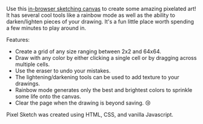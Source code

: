 Use this [in-browser sketching canvas](https://ali-hasan97.github.io/pixel-sketch/) to create some amazing pixelated art! It has several cool tools like a rainbow mode as well as the ability to darken/lighten pieces of your drawing. It's a fun little place worth spending a few minutes to play around in.

Features:
- Create a grid of any size ranging between 2x2 and 64x64.
- Draw with any color by either clicking a single cell or by dragging across multiple cells.
- Use the eraser to undo your mistakes.
- The lightening/darkening tools can be used to add texture to your drawings.
- Rainbow mode generates only the best and brightest colors to sprinkle some life onto the canvas.
- Clear the page when the drawing is beyond saving. :cry:

Pixel Sketch was created using HTML, CSS, and vanilla Javascript.
